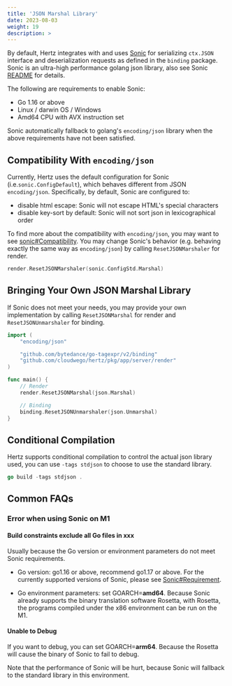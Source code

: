 ```yaml
---
title: 'JSON Marshal Library'
date: 2023-08-03
weight: 19
description: >
---
```


By default, Hertz integrates with and uses [Sonic](https://github.com/bytedance/sonic) for serializing `ctx.JSON` interface and deserialization requests as defined in the `binding` package.
Sonic is an ultra-high performance golang json library, also see Sonic [README](https://github.com/bytedance/sonic) for details.

The following are requirements to enable Sonic:

- Go 1.16 or above
- Linux / darwin OS / Windows
- Amd64 CPU with AVX instruction set

Sonic automatically fallback to golang's `encoding/json` library when the above requirements have not been satisfied.

## Compatibility With `encoding/json`

Currently, Hertz uses the default configuration for Sonic (i.e.`sonic.ConfigDefault`), which behaves different from JSON `encoding/json`.
Specifically, by default, Sonic are configured to:

- disable html escape: Sonic will not escape HTML's special characters
- disable key-sort by default: Sonic will not sort json in lexicographical order

To find more about the compatibility with `encoding/json`, you may want to see [sonic#Compatibility](https://github.com/bytedance/sonic#compatibility).
You may change Sonic's behavior (e.g. behaving exactly the same way as `encoding/json`) by calling `ResetJSONMarshaler` for render.

```go
render.ResetJSONMarshaler(sonic.ConfigStd.Marshal)
```

## Bringing Your Own JSON Marshal Library

If Sonic does not meet your needs, you may provide your own implementation by calling `ResetJSONMarshal` for render and `ResetJSONUnmarshaler` for binding.

```go
import (
    "encoding/json"

    "github.com/bytedance/go-tagexpr/v2/binding"
    "github.com/cloudwego/hertz/pkg/app/server/render"
)

func main() {
    // Render
    render.ResetJSONMarshal(json.Marshal)

    // Binding
    binding.ResetJSONUnmarshaler(json.Unmarshal)
}
```

## Conditional Compilation

Hertz supports conditional compilation to control the actual json library used, you can use `-tags stdjson` to choose to use the standard library.

```go
go build -tags stdjson .
```

## Common FAQs

### Error when using Sonic on M1

#### Build constraints exclude all Go files in xxx

Usually because the Go version or environment parameters do not meet Sonic requirements.

- Go version: go1.16 or above, recommend go1.17 or above. For the currently supported versions of Sonic, please see [Sonic#Requirement](https://github.com/bytedance/sonic#requirement).

- Go environment parameters: set GOARCH=**amd64**. Because Sonic already supports the binary translation software Rosetta, with Rosetta, the programs compiled under the x86 environment can be run on the M1.

#### Unable to Debug

If you want to debug, you can set GOARCH=**arm64**. Because the Rosetta will cause the binary of Sonic to fail to debug.

Note that the performance of Sonic will be hurt, because Sonic will fallback to the standard library in this environment.
